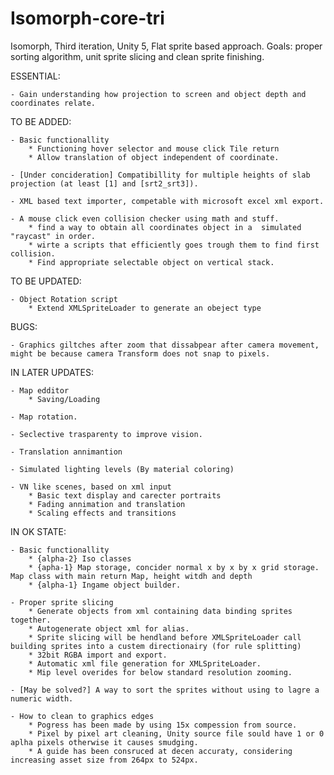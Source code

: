 # Isomorph-core-tri
Isomorph, Third iteration, Unity 5, Flat sprite based approach. Goals: proper sorting algorithm, unit sprite slicing and clean sprite finishing.

ESSENTIAL: 

	- Gain understanding how projection to screen and object depth and coordinates relate.

TO BE ADDED:

	- Basic functionallity
		* Functioning hover selector and mouse click Tile return
		* Allow translation of object independent of coordinate.

	- [Under concideration] Compatibillity for multiple heights of slab projection (at least [1] and [srt2_srt3]).

	- XML based text importer, competable with microsoft excel xml export.

	- A mouse click even collision checker using math and stuff.
		* find a way to obtain all coordinates object in a  simulated "raycast" in order.
		* wirte a scripts that efficiently goes trough them to find first collision.
		* Find appropriate selectable object on vertical stack.


TO BE UPDATED:

	- Object Rotation script
		* Extend XMLSpriteLoader to generate an obeject type


BUGS:

	- Graphics giltches after zoom that dissabpear after camera movement, might be because camera Transform does not snap to pixels.


IN LATER UPDATES:

	- Map edditor
		* Saving/Loading

	- Map rotation.

	- Seclective trasparenty to improve vision.

	- Translation annimantion

	- Simulated lighting levels (By material coloring)

	- VN like scenes, based on xml input
		* Basic text display and carecter portraits
		* Fading annimation and translation
		* Scaling effects and transitions


IN OK STATE:

	- Basic functionallity
		* {alpha-2} Iso classes 
		* {apha-1} Map storage, concider normal x by x by x grid storage. Map class with main return Map, height witdh and depth
		* {alpha-1} Ingame object builder.
		
	- Proper sprite slicing
		* Generate objects from xml containing data binding sprites together.
		* Autogenerate object xml for alias.
		* Sprite slicing will be hendland before XMLSpriteLoader call building sprites into a custem directionairy (for rule splitting)
		* 32bit RGBA import and export.
		* Automatic xml file generation for XMLSpriteLoader.
		* Mip level overides for below standard resolution zooming.
		
	- [May be solved?] A way to sort the sprites without using to lagre a numeric width.

	- How to clean to graphics edges
		* Pogress has been made by using 15x compession from source.
		* Pixel by pixel art cleaning, Unity source file sould have 1 or 0 aplha pixels otherwise it causes smudging.
		* A guide has been consruced at decen accuraty, considering increasing asset size from 264px to 524px. 
